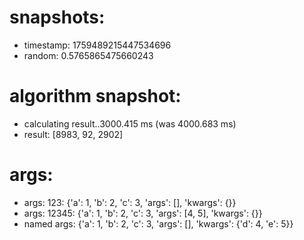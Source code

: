 # snapshots:

 * timestamp: 1759489215447534696
 * random: 0.5765865475660243

# algorithm snapshot:

 * calculating result..3000.415 ms (was 4000.683 ms)
 * result: [8983, 92, 2902]

# args:

 * args: 123: {'a': 1, 'b': 2, 'c': 3, 'args': [], 'kwargs': {}}
 * args: 12345: {'a': 1, 'b': 2, 'c': 3, 'args': [4, 5], 'kwargs': {}}
 * named args: {'a': 1, 'b': 2, 'c': 3, 'args': [], 'kwargs': {'d': 4, 'e': 5}}
